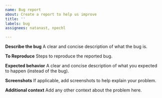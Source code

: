 ```yaml
---
name: Bug report
about: Create a report to help us improve
title: ''
labels: bug
assignees: natanast, npechl

---
```


**Describe the bug**
A clear and concise description of what the bug is.

**To Reproduce**
Steps to reproduce the reported bug.

**Expected behavior**
A clear and concise description of what you expected to happen (instead of the bug).

**Screenshots**
If applicable, add screenshots to help explain your problem.

**Additional context**
Add any other context about the problem here.
